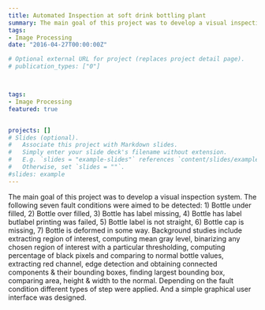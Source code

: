 ```yaml
---
title: Automated Inspection at soft drink bottling plant
summary: The main goal of this project was to develop a visual inspection system. The following seven fault conditions were aimed to be detected- Bottle under filled, Bottle over filled, Bottle has label missing, Bottle has label but label printing was failed, Bottle label is not straight, Bottle cap is missing, and Bottle is deformed in some way. Background studies include extracting region of interest, computing mean gray level, binarizing any chosen region of interest with a particular thresholding, computing percentage of black pixels and comparing to normal bottle values, extracting red channel, edge detection and obtaining connected components & their bounding boxes, finding largest bounding box, comparing area, height & width to the normal. Depending on the fault condition different types of step were applied. And a simple graphical user interface was designed.
tags:
- Image Processing
date: "2016-04-27T00:00:00Z"

# Optional external URL for project (replaces project detail page).
# publication_types: ["0"]



tags:
- Image Processing
featured: true


projects: []
# Slides (optional).
#   Associate this project with Markdown slides.
#   Simply enter your slide deck's filename without extension.
#   E.g. `slides = "example-slides"` references `content/slides/example-slides.md`.
#   Otherwise, set `slides = ""`.
#slides: example
---
```


The main goal of this project was to develop a visual inspection system. The following seven fault conditions were aimed to be detected: 
    1) Bottle under filled, 
    2) Bottle over filled, 
    3) Bottle has label missing, 
    4) Bottle has label butlabel printing was failed, 
    5) Bottle label is not straight, 
    6) Bottle cap is missing, 
    7) Bottle is deformed in some way.
Background studies include extracting region of interest, computing mean gray level, binarizing any chosen region of interest with a particular thresholding, computing percentage of black pixels and comparing to normal bottle values, extracting red channel, edge detection and obtaining connected components & their bounding boxes, finding largest bounding box, comparing area, height & width to the normal. Depending on the fault condition different types of step were applied. And a simple graphical user interface was designed.
